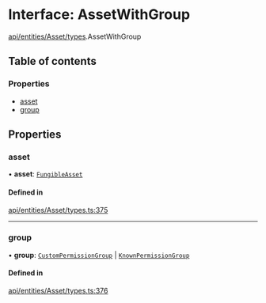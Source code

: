 # Interface: AssetWithGroup

[api/entities/Asset/types](../wiki/api.entities.Asset.types).AssetWithGroup

## Table of contents

### Properties

- [asset](../wiki/api.entities.Asset.types.AssetWithGroup#asset)
- [group](../wiki/api.entities.Asset.types.AssetWithGroup#group)

## Properties

### asset

• **asset**: [`FungibleAsset`](../wiki/api.entities.Asset.Fungible.FungibleAsset)

#### Defined in

[api/entities/Asset/types.ts:375](https://github.com/PolymeshAssociation/polymesh-sdk/blob/9a8715021/src/api/entities/Asset/types.ts#L375)

___

### group

• **group**: [`CustomPermissionGroup`](../wiki/api.entities.CustomPermissionGroup.CustomPermissionGroup) \| [`KnownPermissionGroup`](../wiki/api.entities.KnownPermissionGroup.KnownPermissionGroup)

#### Defined in

[api/entities/Asset/types.ts:376](https://github.com/PolymeshAssociation/polymesh-sdk/blob/9a8715021/src/api/entities/Asset/types.ts#L376)
